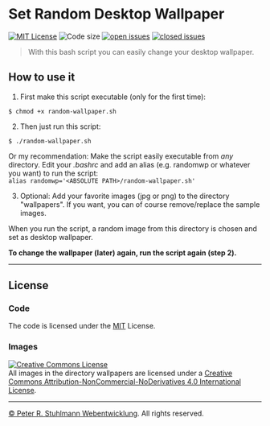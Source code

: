 # Set Random Desktop Wallpaper

[![MIT License](https://img.shields.io/github/license/peter-stuhlmann/RandomDesktopWallpaper.svg)](https://github.com/peter-stuhlmann/RandomDesktopWallpaper/blob/master/LICENSE) 
![Code size](https://img.shields.io/github/languages/code-size/peter-stuhlmann/RandomDesktopWallpaper.svg)
[![open issues](https://img.shields.io/github/issues/peter-stuhlmann/RandomDesktopWallpaper.svg)](https://github.com/peter-stuhlmann/RandomDesktopWallpaper/issues?q=is%3Aopen+is%3Aissue)
[![closed issues](https://img.shields.io/github/issues-closed/peter-stuhlmann/RandomDesktopWallpaper.svg)](https://github.com/peter-stuhlmann/RandomDesktopWallpaper/issues?q=is%3Aissue+is%3Aclosed)

> With this bash script you can easily change your desktop wallpaper.

## How to use it

1. First make this script executable (only for the first time):
```
$ chmod +x random-wallpaper.sh
```

2. Then just run this script: 
```
$ ./random-wallpaper.sh
```
Or my recommendation: Make the script easily executable from _any_ directory. Edit your _.bashrc_ and add an alias (e.g. randomwp or whatever you want) to run the script:   
    ```alias randomwp='<ABSOLUTE PATH>/random-wallpaper.sh'```

3. Optional: Add your favorite images (jpg or png) to the directory "wallpapers". If you want, you can of course remove/replace the sample images.

When you run the script, a random image from this directory is chosen and set as desktop wallpaper.

**To change the wallpaper (later) again, run the script again (step 2).**

---

## License

### Code

The code is licensed under the [MIT](https://github.com/peter-stuhlmann/RandomDesktopWallpaper/blob/master/LICENSE) License.

### Images

<a rel="license" href="http://creativecommons.org/licenses/by-nc-nd/4.0/"><img alt="Creative Commons License" style="border-width:0" src="https://i.creativecommons.org/l/by-nc-nd/4.0/88x31.png" /></a><br />All images in the directory wallpapers are licensed under a <a rel="license" href="http://creativecommons.org/licenses/by-nc-nd/4.0/">Creative Commons Attribution-NonCommercial-NoDerivatives 4.0 International License</a>.

---

[&copy; Peter R. Stuhlmann Webentwicklung](https://peter-stuhlmann-webentwicklung.de). All rights reserved.